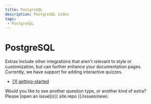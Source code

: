```yaml
---
title: PostgreSQL
description: PostgreSQL index
tags:
 - PostgreSQL
---
```


# PostgreSQL

Extras include other integrations that aren't relevant to style or customization,
but can further enhance your documentation pages. Currently, we have support
for adding interactive quizzes.

 - [[1] getting-started](getting-started)


Would you like to see another question type, or another kind of extra? Please
[open an issue])({{ site.repo }}/issues/new).
